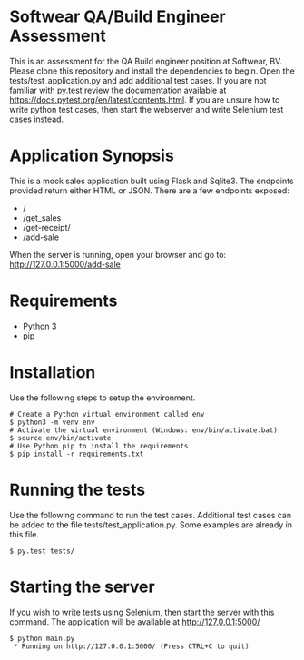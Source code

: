 # Softwear QA/Build Engineer Assessment

This is an assessment for the QA Build engineer position at Softwear, BV. Please clone this repository and install the dependencies to begin. Open the tests/test_application.py and add additional test cases. If you are not familiar with py.test review the documentation available at https://docs.pytest.org/en/latest/contents.html. If you are unsure how to write python test cases, then start the webserver and write Selenium test cases instead.

# Application Synopsis

This is a mock sales application built using Flask and Sqlite3. The endpoints provided return either HTML or JSON. There are a few endpoints exposed:

* /
* /get_sales
* /get-receipt/<id>
* /add-sale

When the server is running, open your browser and go to: http://127.0.0.1:5000/add-sale

# Requirements

* Python 3
* pip

# Installation

Use the following steps to setup the environment.

```
# Create a Python virtual environment called env
$ python3 -m venv env
# Activate the virtual environment (Windows: env/bin/activate.bat)
$ source env/bin/activate
# Use Python pip to install the requirements
$ pip install -r requirements.txt
````

# Running the tests

Use the following command to run the test cases. Additional test cases can be added to the file tests/test_application.py. Some examples are already in this file.

```
$ py.test tests/
```

# Starting the server

If you wish to write tests using Selenium, then start the server with this command. The application will be available at http://127.0.0.1:5000/

```
$ python main.py
 * Running on http://127.0.0.1:5000/ (Press CTRL+C to quit)
```

